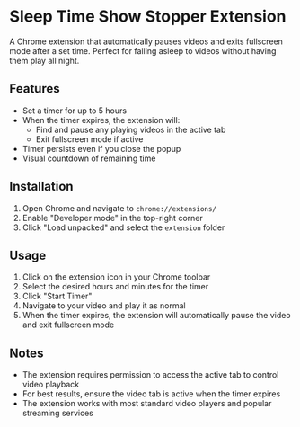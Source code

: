# Sleep Time Show Stopper Extension

A Chrome extension that automatically pauses videos and exits fullscreen mode after a set time. Perfect for falling asleep to videos without having them play all night.

## Features

- Set a timer for up to 5 hours
- When the timer expires, the extension will:
  - Find and pause any playing videos in the active tab
  - Exit fullscreen mode if active
- Timer persists even if you close the popup
- Visual countdown of remaining time

## Installation

1. Open Chrome and navigate to `chrome://extensions/`
2. Enable "Developer mode" in the top-right corner
3. Click "Load unpacked" and select the `extension` folder

## Usage

1. Click on the extension icon in your Chrome toolbar
2. Select the desired hours and minutes for the timer
3. Click "Start Timer"
4. Navigate to your video and play it as normal
5. When the timer expires, the extension will automatically pause the video and exit fullscreen mode

## Notes

- The extension requires permission to access the active tab to control video playback
- For best results, ensure the video tab is active when the timer expires
- The extension works with most standard video players and popular streaming services
